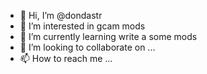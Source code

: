 - 👋 Hi, I’m @dondastr
- 👀 I’m interested in gcam mods
- 🌱 I’m currently learning write a some mods
- 💞️ I’m looking to collaborate on ...
- 📫 How to reach me ...

<!---
dondastr/dondastr is a ✨ special ✨ repository because its `README.md` (this file) appears on your GitHub profile.
You can click the Preview link to take a look at your changes.
--->
